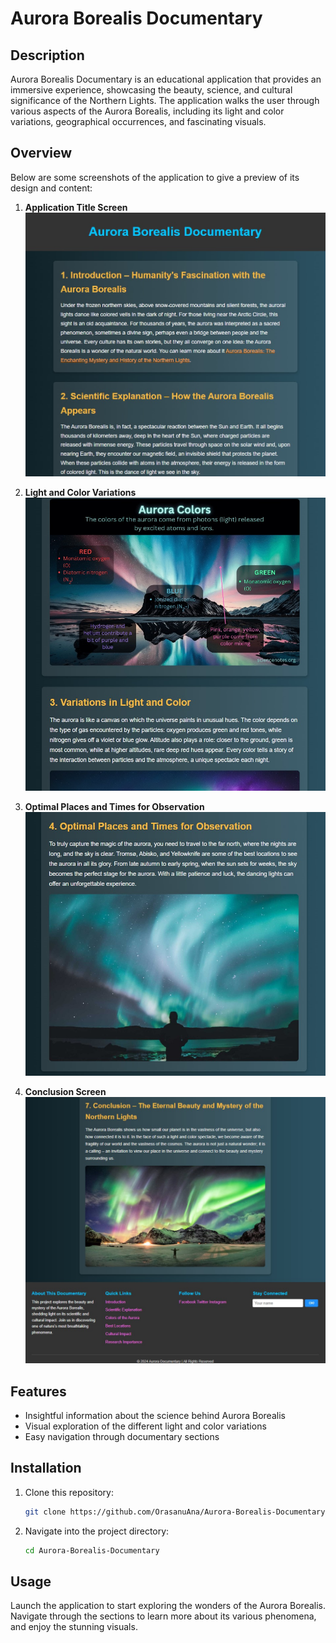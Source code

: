 # Aurora Borealis Documentary

## Description

Aurora Borealis Documentary is an educational application that provides an immersive experience, showcasing the beauty, science, and cultural significance of the Northern Lights. The application walks the user through various aspects of the Aurora Borealis, including its light and color variations, geographical occurrences, and fascinating visuals.

## Overview

Below are some screenshots of the application to give a preview of its design and content:

1. **Application Title Screen**  
   ![Aurora Borealis Documentary Title](https://github.com/OrasanuAna/Aurora-Borealis-Documentary/blob/master/Aurora%20Borealis%20Documentary%20pictures/Aurora%20Borealis%20Documentary%20Title.jpg)

2. **Light and Color Variations**  
   ![Variations in Light and Colors](https://github.com/OrasanuAna/Aurora-Borealis-Documentary/blob/master/Aurora%20Borealis%20Documentary%20pictures/Variations%20in%20Light%20and%20Colors.jpg)

3. **Optimal Places and Times for Observation**  
   ![Optimal Places and Times for Observation](https://github.com/OrasanuAna/Aurora-Borealis-Documentary/blob/master/Aurora%20Borealis%20Documentary%20pictures/Optimal%20Places%20and%20Times%20for%20Observation.jpg)

4. **Conclusion Screen**  
   ![Aurora Borealis Conclusion](https://github.com/OrasanuAna/Aurora-Borealis-Documentary/blob/master/Aurora%20Borealis%20Documentary%20pictures/Aurora%20Borealis%20Conclusion.jpg)

## Features

- Insightful information about the science behind Aurora Borealis
- Visual exploration of the different light and color variations
- Easy navigation through documentary sections

## Installation

1. Clone this repository:
   ```bash
   git clone https://github.com/OrasanuAna/Aurora-Borealis-Documentary.git
   ```
2. Navigate into the project directory:
   ```bash
   cd Aurora-Borealis-Documentary
   ```

## Usage

Launch the application to start exploring the wonders of the Aurora Borealis. Navigate through the sections to learn more about its various phenomena, and enjoy the stunning visuals.
